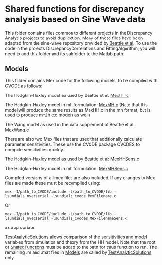 # Shared functions for discrepancy analysis based on Sine Wave data

This folder contains files common to different projects in the Discrepancy Analysis projects to avoid duplication. Many of these files have been adapted from the sine-wave repository provided by [Beattie et al](https://physoc.onlinelibrary.wiley.com/doi/abs/10.1113/JP275733). To use the code in the projects DiscrepancyCorrelations and FittingAlgorithm, you will need to add this folder and its subfolder to the Matlab path.

## Models

This folder contains Mex code for the following models, to be compiled with CVODE as follows:

The Hodgkin-Huxley model as used by Beattie et al:
[MexHH.c](Models/MexHH.c)

The Hodgkin-Huxley model in mh formulation:
[MexMH.c](Models/MexMH.c)
(Note that this model will produce the same results as MexHH.c in the mh format, but is used to produce m^2h etc models as well)

The Wang model as used in the data supplement of Beattie et al.
[MexWang.c](Models/MexWang.c)

There are also two Mex files that are used that additionally calculate parameter sensitivities. These use the CVODE package CVODES to compute sensitivities quickly.

The Hodgkin-Huxley model as used by Beattie et al:
[MexHHSens.c](Models/MexHHSens.c)

The Hodgkin-Huxley model in mh formulation:
[MexMHSens.c](Models/MexMHSens.c)

Compiled versions of all mex files are also included. If any changes to Mex files are made these must be recomplied using:

`mex -I/path_to_CVODE/include -L/path_to_CVODE/lib -lsundials_nvecserial -lsundials_cvode MexFilename.c`

Or

`mex -I/path_to_CVODE/include -L/path_to_CVODE/lib -lsundials_nvecserial -lsundials_cvodes MexFilenameSens.c`

as appropriate.

[TestAnalyticSolutions](Models/TestAnalyticSolutions.m) allows comparison of the sensitivities and model variables from simulation and theory from the HH model. Note that the root of [SharedFunctions](/) must be added to the path for thius function to run. The remaining .m and .mat files in [Models](Models/) are called by [TestAnalyticSolutions](Models/TestAnalyticSolutions.m) only.






